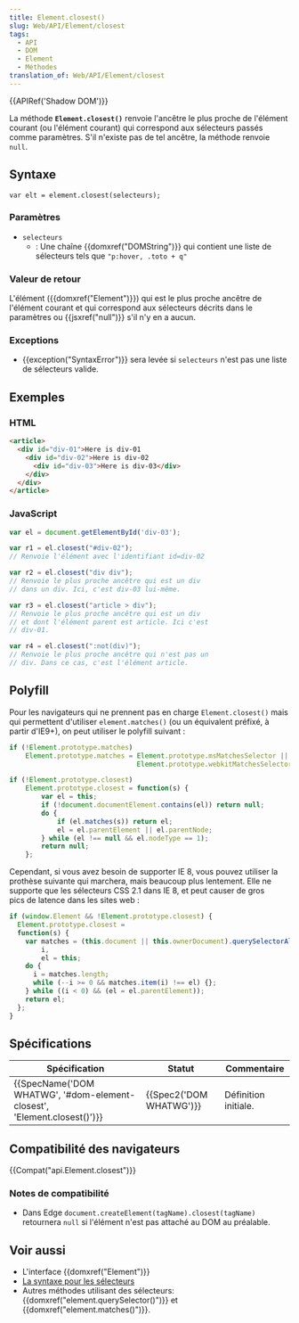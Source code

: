 ```yaml
---
title: Element.closest()
slug: Web/API/Element/closest
tags:
  - API
  - DOM
  - Element
  - Méthodes
translation_of: Web/API/Element/closest
---
```

{{APIRef('Shadow DOM')}}

La méthode **`Element.closest()`** renvoie l'ancêtre le plus proche de l'élément courant (ou l'élément courant) qui correspond aux sélecteurs passés comme paramètres. S'il n'existe pas de tel ancêtre, la méthode renvoie `null`.

## Syntaxe

    var elt = element.closest(selecteurs);

### Paramètres

- `selecteurs`
  - : Une chaîne {{domxref("DOMString")}} qui contient une liste de sélecteurs tels que `"p:hover, .toto + q"`

### Valeur de retour

L'élément ({{domxref("Element")}}) qui est le plus proche ancêtre de l'élément courant et qui correspond aux sélecteurs décrits dans le paramètres ou {{jsxref("null")}} s'il n'y en a aucun.

### Exceptions

- {{exception("SyntaxError")}} sera levée si `selecteurs` n'est pas une liste de sélecteurs valide.

## Exemples

### HTML

```html
<article>
  <div id="div-01">Here is div-01
    <div id="div-02">Here is div-02
      <div id="div-03">Here is div-03</div>
    </div>
  </div>
</article>
```

### JavaScript

```js
var el = document.getElementById('div-03');

var r1 = el.closest("#div-02");
// Renvoie l'élément avec l'identifiant id=div-02

var r2 = el.closest("div div");
// Renvoie le plus proche ancêtre qui est un div
// dans un div. Ici, c'est div-03 lui-même.

var r3 = el.closest("article > div");
// Renvoie le plus proche ancêtre qui est un div
// et dont l'élément parent est article. Ici c'est
// div-01.

var r4 = el.closest(":not(div)");
// Renvoie le plus proche ancêtre qui n'est pas un
// div. Dans ce cas, c'est l'élément article.
```

## Polyfill

Pour les navigateurs qui ne prennent pas en charge `Element.closest()` mais qui permettent d'utiliser `element.matches()` (ou un équivalent préfixé, à partir d'IE9+), on peut utiliser le polyfill suivant :

```js
if (!Element.prototype.matches)
    Element.prototype.matches = Element.prototype.msMatchesSelector ||
                                Element.prototype.webkitMatchesSelector;

if (!Element.prototype.closest)
    Element.prototype.closest = function(s) {
        var el = this;
        if (!document.documentElement.contains(el)) return null;
        do {
            if (el.matches(s)) return el;
            el = el.parentElement || el.parentNode;
        } while (el !== null && el.nodeType == 1);
        return null;
    };
```

Cependant, si vous avez besoin de supporter IE 8, vous pouvez utiliser la prothèse suivante qui marchera, mais beaucoup plus lentement. Elle ne supporte que les sélecteurs CSS 2.1 dans IE 8, et peut causer de gros pics de latence dans les sites web :

```js
if (window.Element && !Element.prototype.closest) {
  Element.prototype.closest =
  function(s) {
    var matches = (this.document || this.ownerDocument).querySelectorAll(s),
        i,
        el = this;
    do {
      i = matches.length;
      while (--i >= 0 && matches.item(i) !== el) {};
    } while ((i < 0) && (el = el.parentElement));
    return el;
  };
}
```

## Spécifications

| Spécification                                                                                    | Statut                           | Commentaire          |
| ------------------------------------------------------------------------------------------------ | -------------------------------- | -------------------- |
| {{SpecName('DOM WHATWG', '#dom-element-closest', 'Element.closest()')}} | {{Spec2('DOM WHATWG')}} | Définition initiale. |

## Compatibilité des navigateurs

{{Compat("api.Element.closest")}}

### Notes de compatibilité

- Dans Edge `document.createElement(tagName).closest(tagName)` retournera `null` si l'élément n'est pas attaché au DOM au préalable.

## Voir aussi

- L'interface {{domxref("Element")}}
- [La syntaxe pour les sélecteurs](/fr/Apprendre/CSS/Les_bases/Les_sélecteurs)
- Autres méthodes utilisant des sélecteurs: {{domxref("element.querySelector()")}} et {{domxref("element.matches()")}}.
